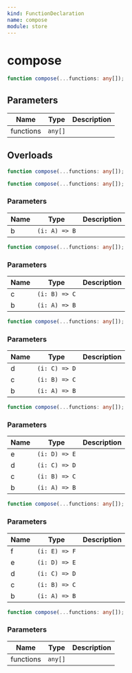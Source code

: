 ```yaml
---
kind: FunctionDeclaration
name: compose
module: store
---
```


# compose

```ts
function compose(...functions: any[]);
```

## Parameters

| Name      | Type    | Description |
| --------- | ------- | ----------- |
| functions | `any[]` |             |

## Overloads

```ts
function compose(...functions: any[]);
```

```ts
function compose(...functions: any[]);
```

### Parameters

| Name | Type          | Description |
| ---- | ------------- | ----------- |
| b    | `(i: A) => B` |             |

```ts
function compose(...functions: any[]);
```

### Parameters

| Name | Type          | Description |
| ---- | ------------- | ----------- |
| c    | `(i: B) => C` |             |
| b    | `(i: A) => B` |             |

```ts
function compose(...functions: any[]);
```

### Parameters

| Name | Type          | Description |
| ---- | ------------- | ----------- |
| d    | `(i: C) => D` |             |
| c    | `(i: B) => C` |             |
| b    | `(i: A) => B` |             |

```ts
function compose(...functions: any[]);
```

### Parameters

| Name | Type          | Description |
| ---- | ------------- | ----------- |
| e    | `(i: D) => E` |             |
| d    | `(i: C) => D` |             |
| c    | `(i: B) => C` |             |
| b    | `(i: A) => B` |             |

```ts
function compose(...functions: any[]);
```

### Parameters

| Name | Type          | Description |
| ---- | ------------- | ----------- |
| f    | `(i: E) => F` |             |
| e    | `(i: D) => E` |             |
| d    | `(i: C) => D` |             |
| c    | `(i: B) => C` |             |
| b    | `(i: A) => B` |             |

```ts
function compose(...functions: any[]);
```

### Parameters

| Name      | Type    | Description |
| --------- | ------- | ----------- |
| functions | `any[]` |             |
